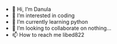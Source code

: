 - 👋 Hi, I’m Danula
- 👀 I’m interested in coding
- 🌱 I’m currently learning python
- 💞️ I’m looking to collaborate on nothing...
- 📫 How to reach me libed822

<!---
DanulaSays/DanulaSays is a ✨ special ✨ repository because its `README.md` (this file) appears on your GitHub profile.
You can click the Preview link to take a look at your changes.
--->

